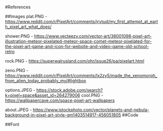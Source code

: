 #References

##Images
plat.PNG - https://www.reddit.com/r/PixelArt/comments/jrvtud/my_first_attempt_at_earth_pixel_art_what_does/

shower.PNG - https://www.vecteezy.com/vector-art/36001098-pixel-art-illustration-meteor-pixelated-meteor-space-comet-meteor-pixelated-for-the-pixel-art-game-and-icon-for-website-and-video-game-old-school-retro

rock.PNG - https://superwalrusland.com/ohr/issue26/pa/pixelart.html

zeno.PNG - https://www.reddit.com/r/PixelArt/comments/lx2zy5/made_the_xenomorph_from_alien_today_probably_my/#lightbox

options.JPEG - https://stock.adobe.com/search?k=pixel+space&asset_id=264279006
cool.PNG - https://wallpapercave.com/space-pixel-art-wallpapers

about.JPEG - https://www.istockphoto.com/vector/planets-and-nebula-background-in-pixel-art-style-gm1403514917-456051805
##Code

##Font
